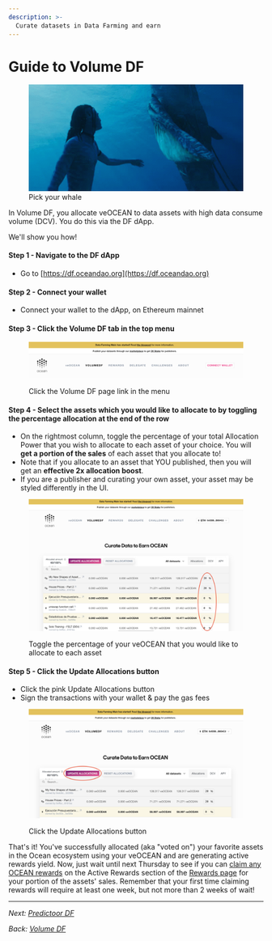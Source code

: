 ```yaml
---
description: >-
  Curate datasets in Data Farming and earn
---
```


# Guide to Volume DF

<figure><img src="../.gitbook/assets/gif/avatar-pick-whale.gif" alt=""><figcaption>Pick your whale</figcaption></figure>

In Volume DF, you allocate veOCEAN to data assets with high data consume volume (DCV). You do this via the DF dApp.

We'll show you how!  

#### Step 1 - Navigate to the DF dApp

- Go to [https://df.oceandao.org](https://df.oceandao.org)

#### Step 2 - Connect your wallet

- Connect your wallet to the dApp, on Ethereum mainnet

#### Step 3 - Click the Volume DF tab in the top menu

<figure><img src="../.gitbook/assets/data-farming/volumeDF-page.png" alt=""><figcaption><p>Click the Volume DF page link in the menu</p></figcaption></figure>

#### Step 4 - Select the assets which you would like to allocate to by toggling the percentage allocation at the end of the row

- On the rightmost column, toggle the percentage of your total Allocation Power that you wish to allocate to each asset of your choice. You will **get a portion of the sales** of each asset that you allocate to!
- Note that if you allocate to an asset that YOU published, then you will get an **effective 2x allocation boost**.
- If you are a publisher and curating your own asset, your asset may be styled differently in the UI.

<figure><img src="../.gitbook/assets/data-farming/allocations.png" alt=""><figcaption><p>Toggle the percentage of your veOCEAN that you would like to allocate to each asset</p></figcaption></figure>

#### Step 5 - Click the Update Allocations button

- Click the pink Update Allocations button
- Sign the transactions with your wallet & pay the gas fees

<figure><img src="../.gitbook/assets/data-farming/update-allocations.png" alt=""><figcaption><p>Click the Update Allocations button</p></figcaption></figure>

That's it! You've successfully allocated (aka "voted on") your favorite assets in the Ocean ecosystem using your veOCEAN and are generating active rewards yield. Now, just wait until next Thursday to see if you can [claim any OCEAN rewards](claim-rewards.md) on the Active Rewards section of the [Rewards page](https://df.oceandao.org/rewards) for your portion of the assets' sales. Remember that your first time claiming rewards will require at least one week, but not more than 2 weeks of wait!


----

_Next: [Predictoor DF](predictoordf.md)_

_Back: [Volume DF](volumedf.md)_
